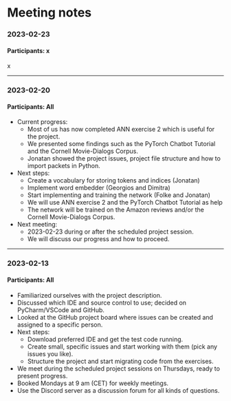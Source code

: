 # Meeting notes

### 2023-02-23
#### Participants: x
x

***

### 2023-02-20
#### Participants: All
* Current progress:
  * Most of us has now completed ANN exercise 2 which is useful for the project.
  * We presented some findings such as the PyTorch Chatbot Tutorial and the Cornell Movie-Dialogs Corpus.
  * Jonatan showed the project issues, project file structure and how to import packets in Python.
* Next steps:
  * Create a vocabulary for storing tokens and indices (Jonatan)
  * Implement word embedder (Georgios and Dimitra)
  * Start implementing and training the network (Folke and Jonatan)
  * We will use ANN exercise 2 and the PyTorch Chatbot Tutorial as help
  * The network will be trained on the Amazon reviews and/or the Cornell Movie-Dialogs Corpus.
* Next meeting:
  * 2023-02-23 during or after the scheduled project session.
  * We will discuss our progress and how to proceed.

***

### 2023-02-13
#### Participants: All
* Familiarized ourselves with the project description.
* Discussed which IDE and source control to use; decided on PyCharm/VSCode and GitHub.
* Looked at the GitHub project board where issues can be created and assigned to a specific person.
* Next steps:
  * Download preferred IDE and get the test code running.
  * Create small, specific issues and start working with them (pick any issues you like).
  * Structure the project and start migrating code from the exercises.
* We meet during the scheduled project sessions on Thursdays, ready to present progress.
* Booked Mondays at 9 am (CET) for weekly meetings.
* Use the Discord server as a discussion forum for all kinds of questions.
